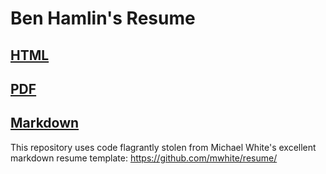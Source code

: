 # Ben Hamlin's Resume

## [HTML](https://github.com/protoben/resume/blob/master/resume.html)
## [PDF](https://github.com/protoben/resume/blob/master/resume.pdf)
## [Markdown](https://github.com/protoben/resume/blob/master/resume.md)

This repository uses code flagrantly stolen from Michael White's excellent
markdown resume template: <https://github.com/mwhite/resume/>
